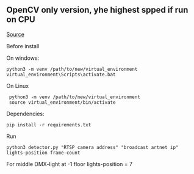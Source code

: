 ## OpenCV only version, yhe highest spped if run on CPU

[Source](https://gist.github.com/YashasSamaga/e2b19a6807a13046e399f4bc3cca3a49)

Before install

On windows:

    python3 -m venv /path/to/new/virtual_environment
    virtual_environment\Scripts\activate.bat
    
On Linux

     python3 -m venv /path/to/new/virtual_environment
     source virtual_environment/bin/activate
       
Dependencies:

    pip install -r requirements.txt

Run 
    
    python3 detector.py "RTSP camera address" "broadcast artnet ip" lights-position frame-count
  
For middle DMX-light at -1 floor lights-position = 7
